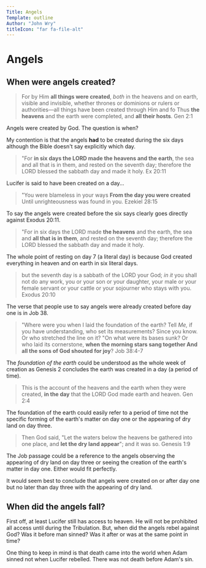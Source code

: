 ```yaml
---
Title: Angels
Template: outline
Author: "John Wry"
titleIcon: "far fa-file-alt"
---
```


# Angels

## When were angels created?



>  For by Him **all things were created**, *both* in the heavens and on earth, visible and invisible, whether thrones or dominions or rulers or authorities—all things have been created through Him and fo
> Thus **the heavens** and the earth were completed, and **all their hosts**. Gen 2:1

Angels were created by God. The question is when? 

My contention is that the angels **had** to be created during the six days although the Bible doesn't say explicitly which day. 

> "For **in six days the LORD made the heavens and the earth**, the sea and all that is in them, and rested on the seventh day; therefore the LORD blessed the sabbath day and made it holy. Ex 20:11

Lucifer is said to have been created on a day...

> "You were blameless in your ways **From the day you were created** Until unrighteousness was found in you. Ezekiel 28:15

To say the angels were created before the six says clearly goes directly against Exodus 20:11. 

> "For in six days the LORD made **the heavens** and the earth, the sea and **all that is in them**, and rested on the seventh day; therefore the LORD blessed the sabbath day and made it holy.

The whole point of resting on day 7 (a literal day) is because God created everything in heaven and on earth in six literal days. 

> but the seventh day is a sabbath of the LORD your God; *in it* you shall not do any work, you or your son or your daughter, your male or your female servant or your cattle or your sojourner who stays with you. Exodus 20:10

The verse that people use to say angels were already created before day one is in Job 38. 

> "Where were you when I laid the foundation of the earth? Tell *Me,* if you have understanding, who set its measurements? Since you know. Or who stretched the line on it? "On what were its bases sunk? Or who laid its cornerstone, **when the morning stars sang together And all the sons of God shouted for joy**? Job 38:4-7

The *foundation of the earth* could be understood as the whole week of creation as Genesis 2 concludes the earth was created in a day (a period of time). 

> This is the account of the heavens and the earth when they were created, **in the day** that the LORD God made earth and heaven. Gen 2:4

The foundation of the earth could easily refer to a period of time not the specific forming of the earth's matter on day one or the appearing of dry land on day three. 

> Then God said, "Let the waters below the heavens be gathered into one place, and **let the dry land appear**"; and it was so. Genesis 1:9

The Job passage could be a reference to the angels observing the appearing of dry land on day three or seeing the creation of the earth's matter in day one. Either would fit perfectly. 

It would seem best to conclude that angels were created on or after day one but no later than day three with the appearing of dry land. 

## When did the angels fall? 

First off, at least Lucifer still has access to heaven. He will not be prohibited all access until during the Tribulation. But, when did the angels rebel against God? Was it before man sinned? Was it after or was at the same point in time? 

One thing to keep in mind is that death came into the world when Adam sinned not when Lucifer rebelled. There was not death before Adam's sin. 
